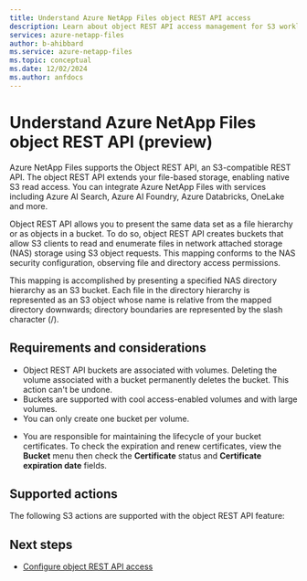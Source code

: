 ```yaml
---
title: Understand Azure NetApp Files object REST API access
description: Learn about object REST API access management for S3 workloads in Azure NetApp Files. 
services: azure-netapp-files
author: b-ahibbard
ms.service: azure-netapp-files
ms.topic: conceptual
ms.date: 12/02/2024
ms.author: anfdocs
---
```

# Understand Azure NetApp Files object REST API (preview)

Azure NetApp Files supports the Object REST API, an S3-compatible REST API. The object REST API extends your file-based storage, enabling native S3 read access. You can integrate Azure NetApp Files with services including Azure AI Search, Azure AI Foundry, Azure Databricks, OneLake and more.

Object REST API allows you to present the same data set as a file hierarchy or as objects in a bucket. To do so, object REST API creates buckets that allow S3 clients to read and enumerate files in network attached storage (NAS) storage using S3 object requests. This mapping conforms to the NAS security configuration, observing file and directory access permissions.

This mapping is accomplished by presenting a specified NAS directory hierarchy as an S3 bucket. Each file in the directory hierarchy is represented as an S3 object whose name is relative from the mapped directory downwards; directory boundaries are represented by the slash character (/).

## Requirements and considerations

* Object REST API buckets are associated with volumes. Deleting the volume associated with a bucket permanently deletes the bucket. This action can't be undone. 
* Buckets are supported with cool access-enabled volumes and with large volumes. 
* You can only create one bucket per volume. 
<!-- user limit of 1?-->
* You are responsible for maintaining the lifecycle of your bucket certificates. To check the expiration and renew certificates, view the **Bucket** menu then check the **Certificate** status and **Certificate expiration date** fields. 

## Supported actions

The following S3 actions are supported with the object REST API feature:

<!-- list forthcoming -->

## Next steps 

* [Configure object REST API access](object-rest-api-access-configure.md)